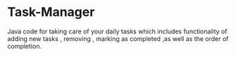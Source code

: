 # Task-Manager
Java code for taking care of your daily tasks which includes functionality of adding new tasks , removing , marking as completed ,as well as the order of completion.
